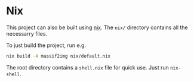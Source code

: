 # Nix

This project can also be built using [nix](https://nixos.org/).
The `nix/` directory contains all the necessarry files.

To just build the project, run e.g.

```sh
nix build -A massif2img nix/default.nix
```

The root directory contains a `shell.nix` file for quick use.
Just run `nix-shell`.